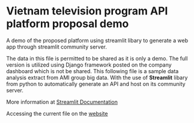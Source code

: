 <h1>Vietnam television program API platform proposal demo</h1>
A demo of the proposed platform using streamlit libary to generate a web app through streamlit community server.

The data in this file is permitted to be shared as it is only a demo. The full version is utilized using Django framework posted on the company dashboard  which is not be shared.
This following file is a sample data analysis extract from AMI group big data.
With the use of <b>Streamlit</b> libary from python to automatically generate an API and host on its community server.

More information at [Streamlit Documentation](https://docs.streamlit.io/)

Accessing the current file on the [website](https://dataami.streamlit.app/)
